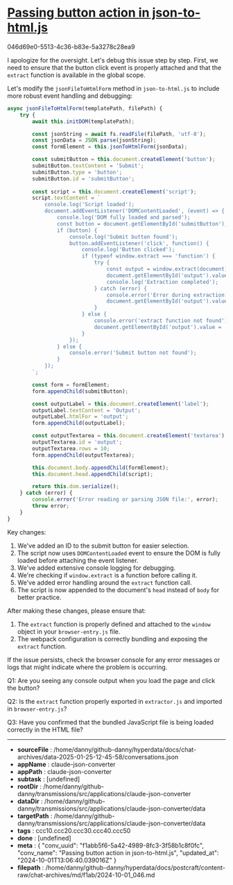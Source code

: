 # [Passing button action in json-to-html.js](https://claude.ai/chat/f1abb5f6-5a42-4989-8fc3-3f58b1c8f0fc)

046d69e0-5513-4c36-b83e-5a3278c28ea9

 I apologize for the oversight. Let's debug this issue step by step. First, we need to ensure that the button click event is properly attached and that the `extract` function is available in the global scope.

Let's modify the `jsonFileToHtmlForm` method in `json-to-html.js` to include more robust event handling and debugging:

```javascript
async jsonFileToHtmlForm(templatePath, filePath) {
    try {
        await this.initDOM(templatePath);

        const jsonString = await fs.readFile(filePath, 'utf-8');
        const jsonData = JSON.parse(jsonString);
        const formElement = this.jsonToHtmlForm(jsonData);

        const submitButton = this.document.createElement('button');
        submitButton.textContent = 'Submit';
        submitButton.type = 'button';
        submitButton.id = 'submitButton';
        
        const script = this.document.createElement('script');
        script.textContent = `
            console.log('Script loaded');
            document.addEventListener('DOMContentLoaded', (event) => {
                console.log('DOM fully loaded and parsed');
                const button = document.getElementById('submitButton');
                if (button) {
                    console.log('Submit button found');
                    button.addEventListener('click', function() {
                        console.log('Button clicked');
                        if (typeof window.extract === 'function') {
                            try {
                                const output = window.extract(document);
                                document.getElementById('output').value = output;
                                console.log('Extraction completed');
                            } catch (error) {
                                console.error('Error during extraction:', error);
                                document.getElementById('output').value = 'Error: ' + error.message;
                            }
                        } else {
                            console.error('extract function not found');
                            document.getElementById('output').value = 'Error: extract function not found';
                        }
                    });
                } else {
                    console.error('Submit button not found');
                }
            });
        `;

        const form = formElement;
        form.appendChild(submitButton);

        const outputLabel = this.document.createElement('label');
        outputLabel.textContent = 'Output';
        outputLabel.htmlFor = 'output';
        form.appendChild(outputLabel);

        const outputTextarea = this.document.createElement('textarea');
        outputTextarea.id = 'output';
        outputTextarea.rows = 10;
        form.appendChild(outputTextarea);

        this.document.body.appendChild(formElement);
        this.document.head.appendChild(script);

        return this.dom.serialize();
    } catch (error) {
        console.error('Error reading or parsing JSON file:', error);
        throw error;
    }
}
```

Key changes:

1. We've added an ID to the submit button for easier selection.
2. The script now uses `DOMContentLoaded` event to ensure the DOM is fully loaded before attaching the event listener.
3. We've added extensive console logging for debugging.
4. We're checking if `window.extract` is a function before calling it.
5. We've added error handling around the `extract` function call.
6. The script is now appended to the document's `head` instead of `body` for better practice.

After making these changes, please ensure that:

1. The `extract` function is properly defined and attached to the `window` object in your `browser-entry.js` file.
2. The webpack configuration is correctly bundling and exposing the `extract` function.

If the issue persists, check the browser console for any error messages or logs that might indicate where the problem is occurring.

Q1: Are you seeing any console output when you load the page and click the button?

Q2: Is the `extract` function properly exported in `extractor.js` and imported in `browser-entry.js`?

Q3: Have you confirmed that the bundled JavaScript file is being loaded correctly in the HTML file?

---

* **sourceFile** : /home/danny/github-danny/hyperdata/docs/chat-archives/data-2025-01-25-12-45-58/conversations.json
* **appName** : claude-json-converter
* **appPath** : claude-json-converter
* **subtask** : [undefined]
* **rootDir** : /home/danny/github-danny/transmissions/src/applications/claude-json-converter
* **dataDir** : /home/danny/github-danny/transmissions/src/applications/claude-json-converter/data
* **targetPath** : /home/danny/github-danny/transmissions/src/applications/claude-json-converter/data
* **tags** : ccc10.ccc20.ccc30.ccc40.ccc50
* **done** : [undefined]
* **meta** : {
  "conv_uuid": "f1abb5f6-5a42-4989-8fc3-3f58b1c8f0fc",
  "conv_name": "Passing button action in json-to-html.js",
  "updated_at": "2024-10-01T13:06:40.039016Z"
}
* **filepath** : /home/danny/github-danny/hyperdata/docs/postcraft/content-raw/chat-archives/md/f1ab/2024-10-01_046.md